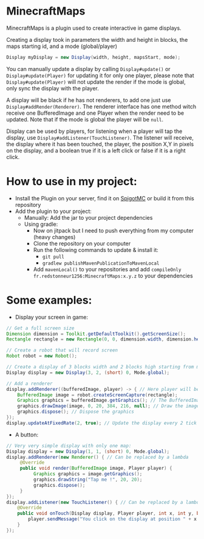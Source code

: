 # MinecraftMaps
MinecraftMaps is a plugin used to create interactive in game displays.

Creating a display took in parameters the width and height in blocks, the maps starting id, and a mode (global/player)
````java
Display myDisplay = new Display(width, height, mapsStart, mode);
````
You can manually update a display by calling `Display#update()` or `Display#update(Player)` for updating it for only one player, please note that `Display#update(Player)` will not update the render if the mode is global, only sync the display with the player.

A display will be black if he has not renderers, to add one just use `Display#addRender(Renderer)`. The renderer interface has one method witch receive one BufferedImage and one Player when the render need to be updated. Note that if the mode is global the player will be `null`.

Display can be used by players, for listening when a player will tap the display, use `Display#addListener(TouchListener)`. The listener will receive, the display where it has been touched, the player, the position X,Y in pixels on the display, and a boolean true if it is a left click or false if it is a right click.

# How to use in my project:
- Install the Plugin on your server, find it on [SpigotMC](https://www.spigotmc.org/resources/minecraftmaps.84639/) or build it from this repository
- Add the plugin to your project:
  - Manually: Add the jar to your project dependencies
  - Using gradle:
    - Now on jitpack but I need to push everything from my computer (heavy changes)
    - Clone the repository on your computer
    - Run the following commands to update & install it:
      - `git pull`
      - `gradlew publishMavenPublicationToMavenLocal`
    - Add `mavenLocal()` to your repositories and add `compileOnly fr.redstonneur1256:MinecraftMaps:x.y.z` to your dependencies
  

# Some examples:

* Display your screen in game:
````java
// Get a full screen size
Dimension dimension = Toolkit.getDefaultToolkit().getScreenSize();
Rectangle rectangle = new Rectangle(0, 0, dimension.width, dimension.height);

// Create a robot that will record screen
Robot robot = new Robot(); 

// Create a display of 3 blocks width and 2 blocks high starting from map 0 to (3x2) 6
Display display = new Display(3, 2, (short) 0, Mode.global);

// Add a renderer
display.addRenderer((bufferedImage, player) -> { // Here player will be null because the Display mode is Global
    BufferedImage image = robot.createScreenCapture(rectangle);
    Graphics graphics = bufferedImage.getGraphics(); // The BufferedImage graphics is screenWidth*128, screenHeight*128 px
    graphics.drawImage(image, 0, 20, 384, 216, null); // Draw the image on the screen with 16:9 ratio
    graphics.dispose(); // Dispose the graphics
});
display.updateAtFixedRate(2, true); // Update the display every 2 tick (10 FPS) with true so it will be asynchronous and will not lag the server
````
* A button:
```java
// Very very simple display with only one map:
Display display = new Display(1, 1, (short) 0, Mode.global);
display.addRenderer(new Renderer() { // Can be replaced by a lambda
     @Override
     public void render(BufferedImage image, Player player) {
          Graphics graphics = image.getGraphics();
          graphics.drawString("Tap me !", 20, 20);
          graphics.dispose();
     }
});
display.addListener(new TouchListener() { // Can be replaced by a lambda
    @Override
    public void onTouch(Display display, Player player, int x, int y, boolean left) {
        player.sendMessage("You click on the display at position " + x + " " + y + "!");
    }
});
```
